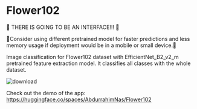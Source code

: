 # Flower102
📌 THERE IS GOING TO BE AN INTERFACE!!! 📌

📌Consider using different pretrained model for faster predictions and less memory usage if deployment would be in a mobile or small device.📌

Image classification for Flower102 dataset with EfficientNet_B2_v2_m pretrained feature extraction model. It classifies all classes with the whole dataset.


![download](https://github.com/AbdurrahimNas/Flower102/assets/87318891/693637ec-8886-45f9-8e69-7952273a722e)



Check out the demo of the app: https://huggingface.co/spaces/AbdurrahimNas/Flower102


